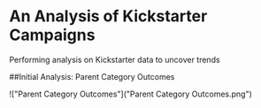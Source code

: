 # An Analysis of Kickstarter Campaigns
Performing analysis on Kickstarter data to uncover trends

##Initial Analysis: Parent Category Outcomes

!["Parent Category Outcomes"]("Parent Category Outcomes.png")
